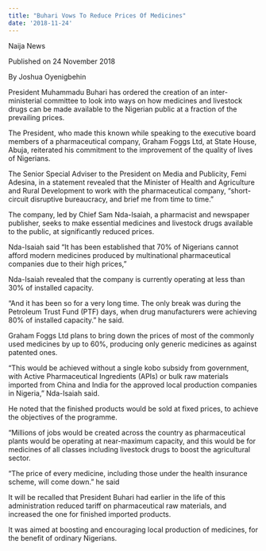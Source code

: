 ```yaml
---
title: "Buhari Vows To Reduce Prices Of Medicines"
date: '2018-11-24'
---
```

Naija News

Published on 24 November 2018

By Joshua Oyenigbehin 

President Muhammadu Buhari has ordered the creation of an inter-ministerial committee to look into ways on how medicines and livestock drugs can be made available to the Nigerian public at a fraction of the prevailing prices.

The President, who made this known while speaking to the executive board members of a pharmaceutical company, Graham Foggs Ltd, at State House, Abuja, reiterated his commitment to the improvement of the quality of lives of Nigerians.

The Senior Special Adviser to the President on Media and Publicity, Femi Adesina, in a statement revealed that the Minister of Health and Agriculture and Rural Development to work with the pharmaceutical company, “short-circuit disruptive bureaucracy, and brief me from time to time.”

The company, led by Chief Sam Nda-Isaiah, a pharmacist and newspaper publisher, seeks to make essential medicines and livestock drugs available to the public, at significantly reduced prices.

Nda-Isaiah said “It has been established that 70% of Nigerians cannot afford modern medicines produced by multinational pharmaceutical companies due to their high prices,”

Nda-Isaiah revealed that the company is currently operating at less than 30% of installed capacity.

“And it has been so for a very long time. The only break was during the Petroleum Trust Fund (PTF) days, when drug manufacturers were achieving 80% of installed capacity.” he said.

Graham Foggs Ltd plans to bring down the prices of most of the commonly used medicines by up to 60%, producing only generic medicines as against patented ones.

“This would be achieved without a single kobo subsidy from government, with Active Pharmaceutical Ingredients (APIs) or bulk raw materials imported from China and India for the approved local production companies in Nigeria,” Nda-Isaiah said.

He noted that the finished products would be sold at fixed prices, to achieve the objectives of the programme.

“Millions of jobs would be created across the country as pharmaceutical plants would be operating at near-maximum capacity, and this would be for medicines of all classes including livestock drugs to boost the agricultural sector.

“The price of every medicine, including those under the health insurance scheme, will come down.” he said

It will be recalled that President Buhari had earlier in the life of this administration reduced tariff on pharmaceutical raw materials, and increased the one for finished imported products.

It was aimed at boosting and encouraging local production of medicines, for the benefit of ordinary Nigerians.
